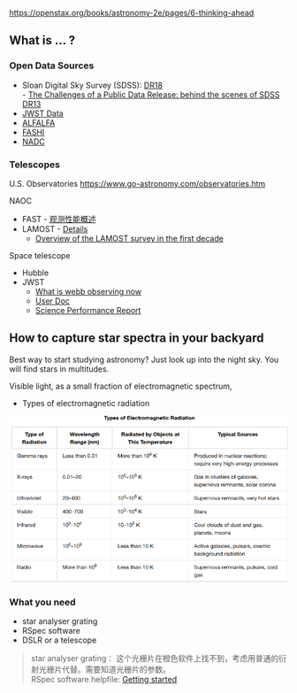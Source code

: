 https://openstax.org/books/astronomy-2e/pages/6-thinking-ahead

## What is ... ?

### Open Data Sources

- Sloan Digital Sky Survey (SDSS): [DR18](https://www.sdss.org/dr18/)   
       - [The Challenges of a Public Data Release: behind the scenes of SDSS DR13](https://articles.adsabs.harvard.edu/pdf/2019ASPC..521..177W)
- [JWST Data](https://jwst-docs.stsci.edu/accessing-jwst-data#gsc.tab=0) 
- [ALFALFA](https://egg.astro.cornell.edu/alfalfa/data/index.php)
- [FASHI](https://fast.bao.ac.cn/static/uploadfiles/%E7%A7%91%E7%A0%94%E6%88%90%E6%9E%9C%E9%99%84%E4%BB%B6/2023/fashi.pdf)
- [NADC](https://nadc.china-vo.org/?locale=en)

### Telescopes

U.S. Observatories
https://www.go-astronomy.com/observatories.htm

NAOC
- FAST - [观测性能概述](https://nadc.china-vo.org/s/2019/20190115_notice/f2.pdf)
- LAMOST - [Details](https://www.lamost.org/public/instrument?locale=en)
    - [Overview of the LAMOST survey in the first decade](https://pdf.sciencedirectassets.com/777800/1-s2.0-S2666675822X00027/1-s2.0-S2666675822000200/main.pdf?X-Amz-Security-Token=IQoJb3JpZ2luX2VjEE0aCXVzLWVhc3QtMSJHMEUCIQDo0hKj2R0NqP%2BFp7PwF95GQTd8hf1AwoftET%2F%2FQcNc5wIgA0ZLpx%2BoXGplFNkYvomkgAUusP6YqHgR9TusJOCSAj0qswUIJhAFGgwwNTkwMDM1NDY4NjUiDIUom80DMfgGH48ObCqQBUw8hyZJdacFQQAq7DAWss%2F85prv6S%2BdIbmRr%2BSEpsOnuSi2hK56UhXXCCUuuO0wTbk6dwR9GFcEJ7ogIoxN%2BZ13tCGn8Ufc02XOYI2pqMwmfm4mvn5qCV50UwYnhowawSnD0LQn2caVqiRW0vHmVFWN44IH3gpzWqWnpI4aeC%2BsDyjJIOuA3fBUy7AwsRhjwPD41qYRgVMHddzUTY34%2FhgAFW0ZZYffRVSeRp7PXZyMw35WcpY9kQQLbvjBvzVecN8ckjjVoEiObHCjnm1RdhqaeODaOGCT15rfiieAMDUKnKom%2F14VVaDbsnr%2FdYo%2B140isnxfkNS7LMnl8Ur3Ac7ncMrhxNuSE1zRHUwkbaeCnfq1KwpVwyR2IhQ7EAtabfpBYa1HnbPcPXI1G2snc3VaLeGkwCpPXXPmcX1vLfUfaXm8HqRuvQoD7eTa5FV%2BUdOKyLgvn7M9y6Am7j5VbGbcm89u56ZwLoTZ2MPX1fZAsgsvSuu%2FQVYVr7ySoSaxm71QhvxAOPc3U2YMFIM00LRuGVbC2PQC7phpvC6UDFxVetVy2yofTbJZGohfgp5v3L%2BM%2FWGi4THVbnMkR%2BF8Jie1CfyZE%2BBPMI6znUTurAGtVC1Vz%2BR2KTvC9398AbSCjPRP6XjjppHqNT0wb9NgzsDF4z5Xiam37AaM%2FWoSsdAZEkhrk2j6pfi%2BAjAAcw2z1CMUyeCpdPBh8Grl%2Bn%2Bojgmy%2Fcl8p5CN6Ox%2FyOLDYhIOwL7XKVXYdeWsMADyZ4Zc2Hp84G%2Fp6GqxiWYC3kK%2FCCAgYmGbsNxSWTrgveTVHg1VUce5VidaIsIsEtFclIg3gqrltsXHmhdlTA40E37M%2B%2BXlLx9wLYZLrqDJDHpO%2BPpwMILBs7sGOrEBLqrSoMgmWfqeYU35a1Id2EozKMulC54QbR0r%2Bl%2F%2FJNvyKcpm3bi0TFwPkzyUgtmDHd3%2FjedFTRLMkp5%2FQteSHonR3e63Yowww%2ByjQ2QKsHcWz8jY1QGnIIMvNu1yLjctkBnocmjda6%2Fkxr21EPBv9ta6%2B0OO858J6JqlIKldOFton6JBWURc55p6%2BRlyZFgtCktbusW963m9GsifEuYdopw2IKfJ3hHbRubcYF3Yr3dC&X-Amz-Algorithm=AWS4-HMAC-SHA256&X-Amz-Date=20241226T053431Z&X-Amz-SignedHeaders=host&X-Amz-Expires=300&X-Amz-Credential=ASIAQ3PHCVTYWC7735UA%2F20241226%2Fus-east-1%2Fs3%2Faws4_request&X-Amz-Signature=f9b317c251b94ea8882d3e4843b50f8db689930262d42e9429637bd8463638b9&hash=e0796030e3056669035fd155a096dff3c4814dd473e551530617953b6d010556&host=68042c943591013ac2b2430a89b270f6af2c76d8dfd086a07176afe7c76c2c61&pii=S2666675822000200&tid=spdf-58b67721-ad76-430f-8903-9b30ccacbdfc&sid=f3aea8472090b64393485b981fed870dbb76gxrqa&type=client&tsoh=d3d3LnNjaWVuY2VkaXJlY3QuY29t&ua=0e0b5e0251070d560056&rr=8f7eb3c569ab85e3&cc=hk&kca=eyJrZXkiOiJ3QmVOS3doSmZodFEzVjdPeVNUdXdUeUdWTG00ZnZlMEp2TklBc1M0UURPcy9zQTFJMGhySGNObEF0U21MbUlPVk56NXZXdGIwd3hGY2t2TEJYTzhtVVJ3ZzBjN2Y2N0w1ZndUVnpEaDNkQklZV0JBdmFxSTUvMFpEb0doWVg4Q0lUS2F2dHJMeGJnNlNxN3Q0V08wZmxHaXM2UXI3MTgvdXJMd2N5aEM1aDMzL2FieDFBPT0iLCJpdiI6ImNhYWYyMTA2OTc5NzFmZGVmMWM1NjdkM2I1NWQyYzYyIn0=_1735191280444)

Space telescope
- Hubble
- JWST 
   - [What is webb observing now](https://webbtelescope.org/science/the-observatory/what-is-webb-observing-now)
   - [User Doc](https://jwst-docs.stsci.edu/jwst-observatory-hardware/jwst-telescope#gsc.tab=0)
   - [Science Performance Report](https://www.stsci.edu/files/live/sites/www/files/home/jwst/documentation/_documents/jwst-science-performance-report.pdf)


## How to capture star spectra in your backyard

Best way to start studying astronomy? Just look up into the night sky. You will find stars in multitudes.

Visible light, as a small fraction of electromagnetic spectrum, 

* Types of electromagnetic radiation

![alt text](image.png)

### What you need

- star analyser grating
- RSpec software
- DSLR or a telescope

> star analyser grating： 这个光栅片在橙色软件上找不到，考虑用普通的衍射光栅片代替。需要知道光栅片的参数。   
RSpec software helpfile: [Getting started](https://rspec-astro.com/download/Getting%20Started%20in%20Astronomical%20Spectroscopy%20using%20RSpec.pdf)
